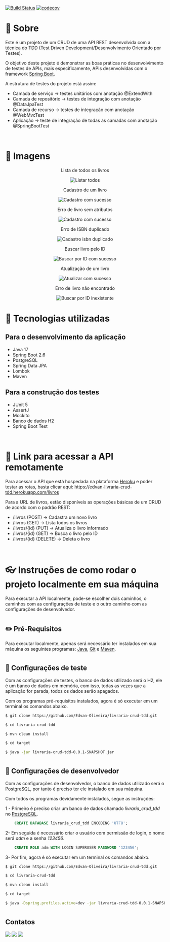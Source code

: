 [![Build Status](https://app.travis-ci.com/Edvan-Oliveira/livraria-crud-tdd.svg?branch=main)](https://app.travis-ci.com/Edvan-Oliveira/livraria-crud-tdd)   [![codecov](https://codecov.io/gh/Edvan-Oliveira/livraria-crud-tdd/branch/main/graph/badge.svg?token=DW65RGT6Q1)](https://codecov.io/gh/Edvan-Oliveira/livraria-crud-tdd)

# 📝 Sobre

Este é um projeto de um CRUD de uma API REST desenvolvida com a técnica do TDD (Test Driven Development/Desenvolvimento Orientado por Testes).

O objetivo deste projeto é demonstrar as boas práticas no desenvolvimento de testes de APIs, mais especificamente, APIs desenvolvidas com o framework [Spring Boot](https://spring.io/projects/spring-boot).

A estrutura de testes do projeto está assim:

- Camada de serviço → testes unitários com anotação @ExtendWith
- Camada de repositório → testes de integração com anotação @DataJpaTest
- Camada de recurso → testes de integração com anotação @WebMvcTest
- Aplicação → teste de integração de todas as camadas com anotação @SpringBootTest

<br/>

# 🎨 Imagens

<div align="center">
    <div>
        <p>Lista de todos os livros</p>
        <img src="https://github.com/Edvan-Oliveira/imagens/blob/main/livraria-crud-tdd/listarTodos.png?raw=true" alt="Listar todos">
    </div>
    <div>
        <p>Cadastro de um livro</p>
        <img src="https://github.com/Edvan-Oliveira/imagens/blob/main/livraria-crud-tdd/cadastroSucesso.png?raw=true" alt="Cadastro com sucesso">
    </div>
    <div>
        <p>Erro de livro sem atributos</p>
        <img src="https://github.com/Edvan-Oliveira/imagens/blob/main/livraria-crud-tdd/cadastrarLivroAtributosNulos.png?raw=true" alt="Cadastro com sucesso">
    </div>
    <div>
        <p>Erro de ISBN duplicado</p>
        <img src="https://github.com/Edvan-Oliveira/imagens/blob/main/livraria-crud-tdd/cadastroISBNDuplicado.png?raw=true" alt="Cadastro isbn duplicado">
    </div>
    <div>
        <p>Buscar livro pelo ID</p>
        <img src="https://github.com/Edvan-Oliveira/imagens/blob/main/livraria-crud-tdd/buscarPorIDSucesso.png?raw=true" alt="Buscar por ID com sucesso">
    </div>  
    <div>
        <p>Atualização de um livro</p>
        <img src="https://github.com/Edvan-Oliveira/imagens/blob/main/livraria-crud-tdd/atualizarSucesso.png?raw=true" alt="Atualizar com sucesso">
    </div>   
    <div>
        <p>Erro de livro não encontrado</p>
        <img src="https://github.com/Edvan-Oliveira/imagens/blob/main/livraria-crud-tdd/buscarPorIDInexistente.png?raw=true" alt="Buscar por ID inexistente">
    </div>
</div>


# 🚀 Tecnologias utilizadas

## Para o desenvolvimento da aplicação

- Java 17
- Spring Boot 2.6
- PostgreSQL
- Spring Data JPA
- Lombok
- Maven

## Para a construção dos testes

- JUnit 5
- AssertJ
- Mockito
- Banco de dados H2
- Spring Boot Test

<br/>

# 🔗 Link para acessar a API remotamente

Para acessar o API que está hospedada na plataforma [Heroku](https://id.heroku.com/login) e poder testar as rotas, basta clicar aqui: https://edvan-livraria-crud-tdd.herokuapp.com/livros

Para a URL de livros, estão disponíveis as operações básicas de um CRUD de acordo com o padrão REST:

- /livros (POST) → Cadastra um novo livro
- /livros (GET) → Lista todos os livros
- /livros/{id} (PUT) → Atualiza o livro informado
- /livros/{id} (GET) → Busca o livro pelo ID
- /livros/{id} (DELETE) → Deleta o livro

<br/>

# 👓 Instruções de como rodar o projeto localmente em sua máquina

Para executar a API localmente, pode-se escolher dois caminhos, o caminhos com as configurações de teste e o outro caminho com as configurações de desenvolvedor.

#

## ✏️ Pré-Requisitos

Para executar localmente, apenas será necessário ter instalados em sua máquina os seguintes programas: [Java](https://www.java.com/pt-BR/), [Git](https://git-scm.com/) e [Maven](https://maven.apache.org/).

#

## 📗 Configurações de teste

Com as configurações de testes, o banco de dados utilizado será o H2, ele é um banco de dados em memória, com isso, todas as vezes que a aplicação for parada, todos os dados serão apagados.

Com os programas pré-requisitos instalados, agora é só executar em um terminal os comandos abaixo.

```bash
$ git clone https://github.com/Edvan-Oliveira/livraria-crud-tdd.git

$ cd livraria-crud-tdd

$ mvn clean install

$ cd target

$ java -jar livraria-crud-tdd-0.0.1-SNAPSHOT.jar
```
#

## 📕 Configurações de desenvolvedor

Com as configurações de desenvolvedor, o banco de dados utilizado será o [PostgreSQL](https://www.postgrescompare.com/), por tanto é preciso ter ele instalado em sua máquina.

Com todos os programas devidamente instalados, segue as instruções:

1 - Primeiro é preciso criar um banco de dados chamado _livraria_crud_tdd_ no [PostgreSQL](https://www.postgrescompare.com/).

```sql
    CREATE DATABASE livraria_crud_tdd ENCODING 'UTF8';
```

2- Em seguida é necessário criar o usuário com permissão de login, o nome será _adm_ e a senha _123456_.

```sql
    CREATE ROLE adm WITH LOGIN SUPERUSER PASSWORD '123456';
```
3- Por fim, agora é só executar em um terminal os comandos abaixo.

```bash
$ git clone https://github.com/Edvan-Oliveira/livraria-crud-tdd.git

$ cd livraria-crud-tdd

$ mvn clean install

$ cd target

$ java -Dspring.profiles.active=dev -jar livraria-crud-tdd-0.0.1-SNAPSHOT.jar
```

#

## Contatos

<div>
    <a href="https://www.linkedin.com/in/edvan-oliveira-0822b2227/" target="_blank"><img src="https://img.shields.io/badge/-LinkedIn-%230077B5?style=for-the-badge&logo=linkedin&logoColor=white" target="_blank"></a>
  <a href = "mailto:edvan.oliveiract@gmail.com"><img src="https://img.shields.io/badge/-Gmail-%23333?style=for-the-badge&logo=gmail&logoColor=white" target="_blank"></a>
  <a href = "https://t.me/Edvan_Oliveira"><img src="https://img.shields.io/badge/Telegram-2CA5E0?style=for-the-badge&logo=telegram&logoColor=white" target="_blank"></a>

</div>

#

